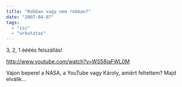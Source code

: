 ```yaml
---
title: "Robban vagy nem robban?"
date: "2007-04-07"
tags: 
  - "isc"
  - "urkutatas"
---
```


3, 2, 1 éééés felszállás!

http://www.youtube.com/watch?v=WS58jaFWL0M

Vajon beperel a NASA, a YouTube vagy Károly, amiért feltettem? Majd elválik...
